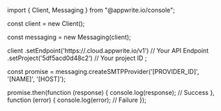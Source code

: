 import { Client,  Messaging } from "@appwrite.io/console";

const client = new Client();

const messaging = new Messaging(client);

client
    .setEndpoint('https://<REGION>.cloud.appwrite.io/v1') // Your API Endpoint
    .setProject('5df5acd0d48c2') // Your project ID
;

const promise = messaging.createSMTPProvider('[PROVIDER_ID]', '[NAME]', '[HOST]');

promise.then(function (response) {
    console.log(response); // Success
}, function (error) {
    console.log(error); // Failure
});